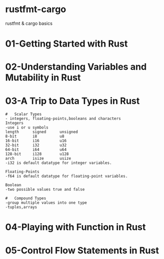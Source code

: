 # rustfmt-cargo
rustfmt &amp; cargo basics

#   01-Getting Started with Rust

#   02-Understanding Variables and Mutability in Rust

#   03-A Trip to Data Types in Rust     
    
    #   Scalar Types
    - integers, floating-points,booleans and characters
    Integers
    -use i or u symbols
    length      signed      unsigned
    8-bit       i8          u8
    16-bit      i16         u16
    32-bit      i32         u32
    64-bit      i64         u64
    128-bit     i128        u128
    arch        isize       usize
    -i32 is default datatype for integer variables.

    Floating-Points
    -f64 is default datatype for floating-point variables.

    Boolean
    -two possible values true and false

    #   Compound Types
    -group multiple values into one type
    -tuples,arrays

#   04-Playing with Function in Rust

#   05-Control Flow Statements in Rust



